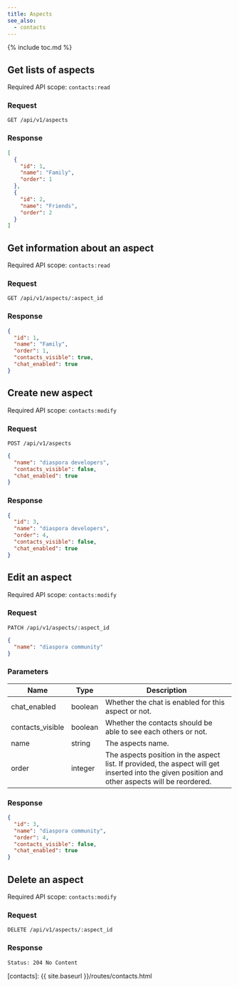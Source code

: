```yaml
---
title: Aspects
see_also:
  - contacts
---
```


{% include toc.md %}

## Get lists of aspects

Required API scope: `contacts:read`

### Request

~~~
GET /api/v1/aspects
~~~

### Response

~~~json
[
  {
    "id": 1,
    "name": "Family",
    "order": 1
  },
  {
    "id": 2,
    "name": "Friends",
    "order": 2
  }
]
~~~

## Get information about an aspect

Required API scope: `contacts:read`

### Request

~~~
GET /api/v1/aspects/:aspect_id
~~~

### Response

~~~json
{
  "id": 1,
  "name": "Family",
  "order": 1,
  "contacts_visible": true,
  "chat_enabled": true
}
~~~

## Create new aspect

Required API scope: `contacts:modify`

### Request

~~~
POST /api/v1/aspects
~~~
~~~json
{
  "name": "diaspora developers",
  "contacts_visible": false,
  "chat_enabled": true
}
~~~

### Response

~~~json
{
  "id": 3,
  "name": "diaspora developers",
  "order": 4,
  "contacts_visible": false,
  "chat_enabled": true
}
~~~

## Edit an aspect

Required API scope: `contacts:modify`

### Request

~~~
PATCH /api/v1/aspects/:aspect_id
~~~
~~~json
{
  "name": "diaspora community"
}
~~~

### Parameters

| Name             | Type    | Description                                                                                                                                     |
| ---------------- | ------- | ----------------------------------------------------------------------------------------------------------------------------------------------- |
| chat_enabled     | boolean | Whether the chat is enabled for this aspect or not.                                                                                             |
| contacts_visible | boolean | Whether the contacts should be able to see each others or not.                                                                                  |
| name             | string  | The aspects name.                                                                                                                               |
| order            | integer | The aspects position in the aspect list. If provided, the aspect will get inserted into the given position and other aspects will be reordered. |

### Response

~~~json
{
  "id": 3,
  "name": "diaspora community",
  "order": 4,
  "contacts_visible": false,
  "chat_enabled": true
}
~~~

## Delete an aspect

Required API scope: `contacts:modify`

### Request

~~~
DELETE /api/v1/aspects/:aspect_id
~~~

### Response

~~~
Status: 204 No Content
~~~

[contacts]: {{ site.baseurl }}/routes/contacts.html
